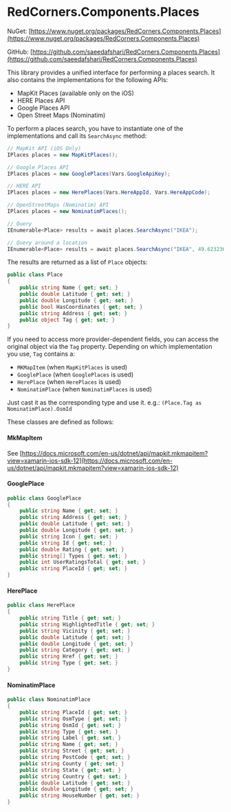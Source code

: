 # RedCorners.Components.Places

NuGet: [https://www.nuget.org/packages/RedCorners.Components.Places](https://www.nuget.org/packages/RedCorners.Components.Places)

GitHub: [https://github.com/saeedafshari/RedCorners.Components.Places](https://github.com/saeedafshari/RedCorners.Components.Places)

This library provides a unified interface for performing a places search. It also contains the implementations for the following APIs:

- MapKit Places (available only on the iOS)
- HERE Places API
- Google Places API
- Open Street Maps (Nominatim) 

To perform a places search, you have to instantiate one of the implementations and call its `SearchAsync` method:

```c#
// MapKit API (iOS Only)
IPlaces places = new MapKitPlaces();

// Google Places API
IPlaces places = new GooglePlaces(Vars.GoogleApiKey);

// HERE API
IPlaces places = new HerePlaces(Vars.HereAppId, Vars.HereAppCode);

// OpenStreetMaps (Nominatim) API
IPlaces places = new NominatimPlaces();

// Query
IEnumerable<Place> results = await places.SearchAsync("IKEA");

// Query around a location
IEnumerable<Place> results = await places.SearchAsync("IKEA", 49.6232369, 6.0708212);
```

The results are returned as a list of `Place` objects:

```c#
public class Place
{
	public string Name { get; set; }
	public double Latitude { get; set; }
	public double Longitude { get; set; }
	public bool HasCoordinates { get; set; }
	public string Address { get; set; }
	public object Tag { get; set; }
}
```

If you need to access more provider-dependent fields, you can access the original object via the `Tag` property. Depending on which implementation you use, `Tag` contains a:

- `MKMapItem` (when `MapKitPlaces` is used)
- `GooglePlace` (when `GooglePlaces` is used)
- `HerePlace` (when `HerePlaces` is used)
- `NominatimPlace` (when `NominatimPlaces` is used)

Just cast it as the corresponding type and use it. e.g.: `(Place.Tag as NominatimPlace).OsmId`

These classes are defined as follows:

#### MkMapItem
See [https://docs.microsoft.com/en-us/dotnet/api/mapkit.mkmapitem?view=xamarin-ios-sdk-12](https://docs.microsoft.com/en-us/dotnet/api/mapkit.mkmapitem?view=xamarin-ios-sdk-12)

#### GooglePlace
```c#
public class GooglePlace
{
	public string Name { get; set; }
	public string Address { get; set; }
	public double Latitude { get; set; }
	public double Longitude { get; set; }
	public string Icon { get; set; }
	public string Id { get; set; }
	public double Rating { get; set; }
	public string[] Types { get; set; }
	public int UserRatingsTotal { get; set; }
	public string PlaceId { get; set; }
}
```

#### HerePlace
```c#
public class HerePlace
{
	public string Title { get; set; }
	public string HighlightedTitle { get; set; }
	public string Vicinity { get; set; }
	public double Latitude { get; set; }
	public double Longitude { get; set; }
	public string Category { get; set; }
	public string Href { get; set; }
	public string Type { get; set; }
}
```

#### NominatimPlace
```c#
public class NominatimPlace
{
	public string PlaceId { get; set; }
	public string OsmType { get; set; }
	public string OsmId { get; set; }
	public string Type { get; set; }
	public string Label { get; set; }
	public string Name { get; set; }
	public string Street { get; set; }
	public string PostCode { get; set; }
	public string County { get; set; }
	public string State { get; set; }
	public string Country { get; set; }
	public double Latitude { get; set; }
	public double Longitude { get; set; }
	public string HouseNumber { get; set; }
}
```